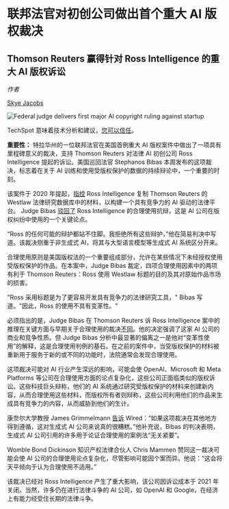 # 联邦法官对初创公司做出首个重大 AI 版权裁决

## Thomson Reuters 赢得针对 Ross Intelligence 的重大 AI 版权诉讼

*作者*

[Skye Jacobs](https://www.techspot.com/community/staff/skye-jacobs.149167/)

![Federal judge delivers first major AI copyright ruling against startup](https://www.techspot.com/images2/news/bigimage/2025/02/2025-02-12-image-5.jpg)

TechSpot 意味着技术分析和建议，[您可以信任](https://www.techspot.com/ethics.html)。

**重要性：** 特拉华州的一位联邦法官在美国首例重大 AI 版权案件中做出了一项具有里程碑意义的裁决，支持 Thomson Reuters 对法律 AI 初创公司 Ross Intelligence 提起的诉讼。美国巡回法官 Stephanos Bibas 本周发布的这项裁决，标志着在关于 AI 训练和使用受版权保护的数据的持续辩论中，一个重要的时刻。

该案件于 2020 年提起，[指控](https://www.reuters.com/legal/thomson-reuters-wins-ai-copyright-fair-use-ruling-against-one-time-competitor-2025-02-11/) Ross Intelligence 复制 Thomson Reuters 的 Westlaw 法律研究数据库中的材料，以构建一个具有竞争力的 AI 驱动的法律平台。 Judge Bibas [驳回了](https://fingfx.thomsonreuters.com/gfx/legaldocs/xmvjbznbkvr/THOMSON%20REUTERS%20ROSS%20LAWSUIT%20fair%20use.pdf) Ross Intelligence 的合理使用抗辩，这是 AI 公司在版权纠纷中使用的一个关键论点。

“Ross 的任何可能的辩护都站不住脚。我拒绝所有这些辩护，”他在简易判决中写道。该裁决侧重于非生成式 AI，将其与大型语言模型等生成式 AI 系统区分开来。

合理使用原则是美国版权法的一个重要组成部分，允许在某些情况下未经授权使用受版权保护的作品。在本案中，Judge Bibas 裁定，四项合理使用因素中的两项有利于 Thomson Reuters：Ross 使用 Westlaw 标题的目的及其对原始作品市场的损害。

"Ross 采用标题是为了更容易开发具有竞争力的法律研究工具，" Bibas 写道。"因此，Ross 的使用不具有变革性。"

必须指出的是，Judge Bibas 在 Thomson Reuters 诉 Ross Intelligence 案中的推理在关键方面与早期关于合理使用的裁决[不同](https://news.bloomberglaw.com/ip-law/judge-rejects-fair-use-defense-in-westlaw-ai-copyright-lawsuit)。他的决定强调了这家 AI 公司的商业和竞争性质。但 Judge Bibas 分析中最显著的偏离之一是他对“变革性使用”的解释，这是合理使用判例的基石。在之前的案件中，当受版权保护的材料被重新用于服务于新的或不同的功能时，法院通常会发现合理使用。

这项裁决可能对 AI 行业产生深远的影响，可能会使 OpenAI、Microsoft 和 Meta Platforms 等公司在合理使用方面的论点复杂化，这些公司正面临类似的版权诉讼。这些科技巨头辩称，他们的 AI 系统通过研究受版权保护的材料来创建新内容，从而合理使用这些材料，而版权所有者则辩称，这些公司利用他们的作品来生成具有竞争力的内容，从而威胁到他们的生计。

康奈尔大学教授 James Grimmelmann [告诉](https://www.wired.com/story/thomson-reuters-ai-copyright-lawsuit/) Wired：“如果这项裁决在其他地方得到遵循，这对生成式 AI 公司来说真的很糟糕。”他补充说，Bibas 的判决表明，生成式 AI 公司引用的许多用于论证合理使用的案例法“无关紧要”。

Womble Bond Dickinson 知识产权法律合伙人 Chris Mammen 赞同这一裁决可能会使 AI 公司的合理使用论点复杂化，尽管影响可能因个案而异。他说：“这会将天平倾向于认为合理使用不适用。”

该裁决已经对 Ross Intelligence 产生了重大影响，该公司因诉讼成本于 2021 年关闭。当然，许多仍在进行法律斗争的 AI 公司，如 OpenAI 和 Google，在经济上有能力经受住长期的法律斗争。